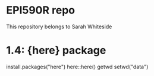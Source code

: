 # EPI590R repo

This repository belongs to Sarah Whiteside

# 1.4: {here} package
install.packages("here")
here::here()
getwd
setwd("data")

